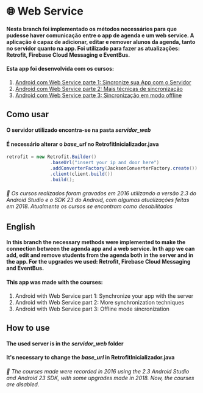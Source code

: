# 🌐 Web Service
#### Nesta branch foi implementado os métodos necessários para que pudesse haver comunicação entre o app de agenda e um web service. A aplicação é capaz de adicionar, editar e remover alunos da agenda, tanto no servidor quanto na app. Foi utilizado para fazer as atualizações: Retrofit, Firebase Cloud Messaging e EventBus.

#### Esta app foi desenvolvida com os cursos:
1. [Android com Web Service parte 1: Sincronize sua App com o Servidor](https://cursos.alura.com.br/course/android-sincronizacao-com-servidor)
2. [Android com Web Service parte 2: Mais técnicas de sincronização](https://cursos.alura.com.br/course/android-sincronizacao-com-servidor-parte-2)
3. [Android com Web Service parte 3: Sincronização em modo offline](https://cursos.alura.com.br/course/android-sincronizacao-com-servidor-parte-3)

## Como usar
#### O servidor utilizado encontra-se na pasta _servidor_web_
#### É necessário alterar o *base_url* no RetrofitInicializador.java
```java
retrofit = new Retrofit.Builder()
                .baseUrl("insert your ip and door here")
                .addConverterFactory(JacksonConverterFactory.create())
                .client(client.build())
                .build();
````

###### :pushpin: Os cursos realizados foram gravados em 2016 utilizando a versão 2.3 do Android Studio e o SDK 23 do Android, com algumas atualizações feitas em 2018. Atualmente os cursos se encontram como desabilitados

## English
#### In this branch the necessary methods were implemented to make the connection between the agenda app and a web service. In th app we can add, edit and remove students from the agenda both in the server and in the app. For the upgrades we used: Retrofit, Firebase Cloud Messaging and EventBus.

#### This app was made with the courses:
1. Android with Web Service part 1: Synchronize your app with the server
2. Android with Web Service part 2: More synchronization techniques
3. Android with Web Service part 3: Offline mode sincronization

## How to use
#### The used server is in the _servidor_web_ folder
#### It's necessary to change the _base_url_ in RetrofitInicializador.java

###### :pushpin: The courses made were recorded in 2016 using the 2.3 Android Studio and Android 23 SDK, with some upgrades made in 2018. Now, the courses are disabled.
